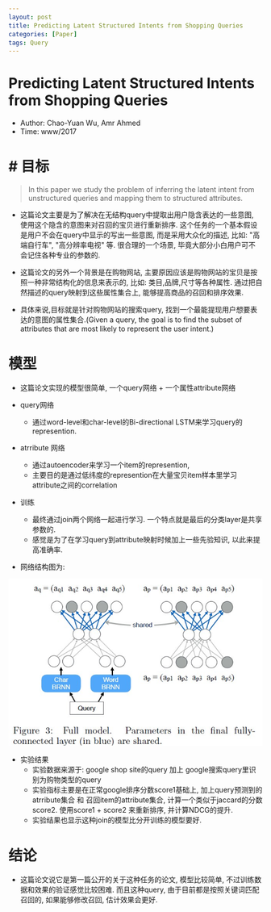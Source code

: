 ```yaml
---
layout: post
title: Predicting Latent Structured Intents from Shopping Queries
categories: [Paper]
tags: Query
---
```



# Predicting Latent Structured Intents from Shopping Queries
* Author: Chao-Yuan Wu, Amr Ahmed
* Time: www/2017

# # 目标

> In this paper we study the problem of inferring the latent intent from unstructured queries and mapping them to structured attributes.

* 这篇论文主要是为了解决在无结构query中提取出用户隐含表达的一些意图, 使用这个隐含的意图来对召回的宝贝进行重新排序. 这个任务的一个基本假设是用户不会在query中显示的写出一些意图, 而是采用大众化的描述, 比如: "高端自行车", "高分辨率电视" 等.  很合理的一个场景, 毕竟大部分小白用户可不会记住各种专业的参数的.

* 这篇论文的另外一个背景是在购物网站, 主要原因应该是购物网站的宝贝是按照一种非常结构化的信息来表示的, 比如: 类目,品牌,尺寸等各种属性. 通过把自然描述的query映射到这些属性集合上, 能够提高商品的召回和排序效果.

* 具体来说,目标就是针对购物网站的搜索query, 找到一个最能提现用户想要表达的意图的属性集合.(Given a query, the goal is to find the subset of attributes that are most likely to represent the user intent.)

# 模型

* 这篇论文实现的模型很简单, 一个query网络 + 一个属性attribute网络

* query网络
    - 通过word-level和char-level的Bi-directional LSTM来学习query的represention.
    
* atrribute 网络
    - 通过autoencoder来学习一个item的represention, 
    - 主要目的是通过低纬度的represention在大量宝贝item样本里学习attribute之间的correlation
    
* 训练
    - 最终通过join两个网络一起进行学习. 一个特点就是最后的分类layer是共享参数的.
    - 感觉是为了在学习query到attribute映射时候加上一些先验知识, 以此来提高准确率.

* 网络结构图为:
 <img src='../images/prediction_latent.JPG' />

* 实验结果
    - 实验数据来源于: google shop site的query 加上 google搜索query里识别为购物类型的query
    - 实验指标主要是在正常google排序分数score1基础上, 加上query预测到的atrribute集合 和 召回item的attribute集合, 计算一个类似于jaccard的分数 score2. 使用score1 + score2 来重新排序, 并计算NDCG的提升. 
    - 实验结果也显示这种join的模型比分开训练的模型要好.

# 结论
* 这篇论文说它是第一篇公开的关于这种任务的论文, 模型比较简单, 不过训练数据和效果的验证感觉比较困难. 而且这种query, 由于目前都是按照关键词匹配召回的, 如果能够修改召回, 估计效果会更好.

